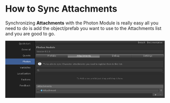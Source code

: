 # How to Sync Attachments

Synchronizing **Attachments** with the Photon Module is really easy all you need to do is add the object/prefab you want to use to the Attachments list and you are good to go.

![](<../../../.gitbook/assets/image (38).png>)
